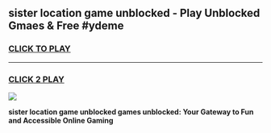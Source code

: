 
## sister location game unblocked - Play Unblocked Gmaes & Free #ydeme
<h3>
<a href="https://premium.freeplayer.one?title=sister_location_game_unblocked&ref=01M">CLICK TO PLAY</a></h3>
<hr>

<h3>
<a href="https://premium.freeplayer.one?title=sister_location_game_unblocked&ref=01M">CLICK 2 PLAY</a>
  
</h3>

<a href="https://premium.freeplayer.one?title=sister_location_game_unblocked&ref=01M"><img src="https://clearcache.store/games.png"></a>


**sister location game unblocked games unblocked: Your Gateway to Fun and Accessible Online Gaming**
